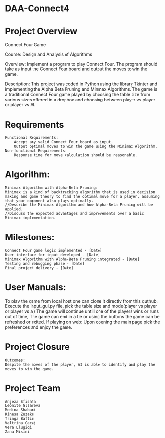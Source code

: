 
# DAA-Connect4
# Project Overview
Connect Four Game 

Course: Design and Analysis of Algorithms

Overview: Implement a program to play Connect Four. The program should take as input the Connect Four board and output the moves to win the game.

Description: This project was coded in Python using the library Tkinter and implementing the Alpha Beta Pruning and Minmax Algorithms. 
The game is a traditional Connect Four game played by choosing the table size from various sizes offered in a dropbox and choosing between player vs player or player vs AI. 


# Requirements
	Functional Requirements:
		Accept any valid Connect Four board as input.
		Output optimal moves to win the game using the Minimax Algorithm.
	Non-functional Requirements:
		Response time for move calculation should be reasonable.
# Algorithm:
	Minimax Algorithm with Alpha-Beta Pruning:
	Minimax is a kind of backtracking algorithm that is used in decision making and game theory to find the optimal move for a player, assuming that your opponent also plays optimally.
	//Describe the Minimax Algorithm and how Alpha-Beta Pruning will be applied.
	//Discuss the expected advantages and improvements over a basic Minimax implementation.
# Milestones:
	Connect Four game logic implemented - [Date]
	User interface for input developed - [Date]
	Minimax Algorithm with Alpha-Beta Pruning integrated - [Date]
	Testing and debugging phase - [Date]
	Final project delivery - [Date]
# User Manuals:
To play the game from local host one can clone it directly from this guthub, 
 	Execute the input_gui.py file, pick the table size and mode(player vs player or player vs ai)
  	The game will continue untill one of the players wins or runs out of time, 
   	The game can end in a tie or using the buttons the game can be refreshed or exited.
If playing on web:
	Upon opening the main page pick the preferences and enjoy the game. 

# Project Closure
	Outcomes:
	Despite the moves of the player, AI is able to identify and play the moves to win the game.
# Project Team
	Anjeza Sfishta
	Leonite Gllareva
	Medina Shabani
	Rinesa Zuzaku
	Tringa Baftiu
	Valtrina Cacaj
	Vera Llugiqi
	Zana Misini
